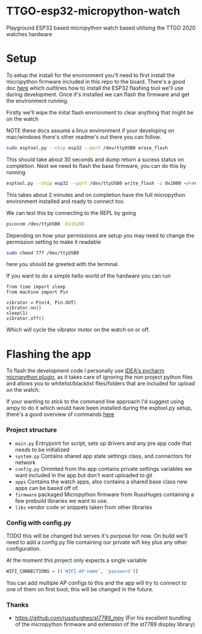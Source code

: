 # TTGO-esp32-micropython-watch
Playground ESP32 based micropython watch based utilising the TTGO 2020 watches
hardware



# Setup

To setup the install for the environment you'll need to first install the
micropython firmware included in this repo to the board. There's a good doc
[here](https://tasmota.github.io/docs/Esptool/) which oultlines how to install
the ESP32 flashing tool we'll use during development. Once it's installed we can
flash the firmware and get the environment running.

Firstly we'll wipe the inital flash envrionment to clear anything that might be
on the watch

NOTE these docs assume a linux environment if your developing on mac/windows
there's other readme's  out there you can follow.

```Bash
sudo esptool.py --chip esp32 --port /dev/ttyUSB0 erase_flash
```

This should take about 30 seconds and dump return a sucess status on completion.
Next we need to flash the base firmware, you can do this by running

```Bash
esptool.py --chip esp32 --port /dev/ttyUSB0 write_flash -z 0x1000 ~/<relative-directory>/TTGO-micropython-watch/firmware/TTGO_watch_2020_esp32.bin

```

This takes about 2 minutes and on completion have the full micropython environment
installed and ready to connect too.

We can test this by connecting to the REPL by going


```Bash
picocom /dev/ttyUSB0 -b115200
```

Depending on how your permissions are setup you may need to change the
permission setting to make it readable

```Bash
sudo chmod 777 /dev/ttyUSB0
```

here you should be greeted with the terminal.

If you want to do a simple hello world of the hardware you can run

```
from time import sleep
from machine import Pin

vibrator = Pin(4, Pin.OUT)
vibrator.on()
sleep(1)
vibrator.off()
```

Which will cycle the vibrator motor on the watch on or off.


# Flashing the app

To flash the development code I personally use [IDEA's pycharm micropython plugin](https://plugins.jetbrains.com/plugin/9777-micropython),
as it takes care of ignoring the non project python files and allows you to
whitelist/blacklist files/folders that are included for upload on the watch.

If your wanting to stick to the command line approach I'd suggest using ampy to
do it which would have been installed during the esptool.py setup, there's a
good overview of commands [here](https://pythonforundergradengineers.com/upload-py-files-to-esp8266-running-micropython.html)


### Project structure


 - `main.py` Entrypoint for script, sets up drivers and any pre app code
    that needs to be initialized
 - `system.py` Contains shared app state settings class, and connectors
    for network
 - `config.py` Ommited from the app contains private settings variables we want
    included in the app but don't want uploaded to git
 - `apps` Contains the watch apps, also contains a shared base class new apps
    can be based off of.
 - `firmware` packaged Micropython firmware from RussHuges containing a few
    prebuild libraries we want to use.
 - `libs` vendor code or snippets taken from other libraries


### Config with config.py

TODO this will be changed but serves it's purpose for now. On build we'll need
to add a config.py file containing our private wifi key plus any other configuration.

At the moment this project only expects a single variable

```Python
WIFI_CONNECTIONS = [('WIFI-AP-name', 'password')]
```

You can add multiple AP configs to this and the app will try to connect to one
of them on first boot, this will be changed in the future.

### Thanks

 - https://github.com/russhughes/st7789_mpy (For his excellent bundling of the micropython firmware and extension of the st7789 display library)
